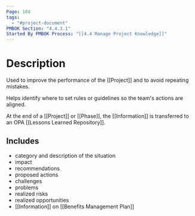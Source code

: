 ```yaml
---
Page: 104
tags:
  - "#project-document"
PMBOK Section: "4.4.3.1"
Started By PMBOK Process: "[[4.4 Manage Project Knowledge]]"
---
```

# Description
Used to improve the performance of the [[Project]] and to avoid repeating mistakes. 

Helps identify where to set rules or guidelines so the team's actions are aligned.

At the end of a [[Project]] or [[Phase]], the [[Information]] is transferred to an OPA [[Lessons Learned Repository]].
## Includes
 * category and description of the situation
 * impact
 * recommendations
 * proposed actions
 * challenges
 * problems
 * realized risks
 * realized opportunities
 * [[Information]] on [[Benefits Management Plan]]
